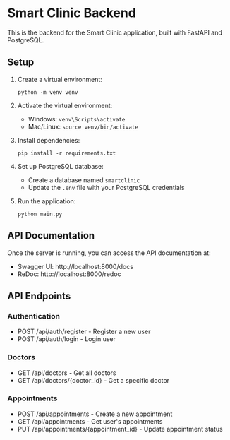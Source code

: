 
# Smart Clinic Backend

This is the backend for the Smart Clinic application, built with FastAPI and PostgreSQL.

## Setup

1. Create a virtual environment:
   ```
   python -m venv venv
   ```

2. Activate the virtual environment:
   - Windows: `venv\Scripts\activate`
   - Mac/Linux: `source venv/bin/activate`

3. Install dependencies:
   ```
   pip install -r requirements.txt
   ```

4. Set up PostgreSQL database:
   - Create a database named `smartclinic`
   - Update the `.env` file with your PostgreSQL credentials

5. Run the application:
   ```
   python main.py
   ```

## API Documentation

Once the server is running, you can access the API documentation at:
- Swagger UI: http://localhost:8000/docs
- ReDoc: http://localhost:8000/redoc

## API Endpoints

### Authentication
- POST /api/auth/register - Register a new user
- POST /api/auth/login - Login user

### Doctors
- GET /api/doctors - Get all doctors
- GET /api/doctors/{doctor_id} - Get a specific doctor

### Appointments
- POST /api/appointments - Create a new appointment
- GET /api/appointments - Get user's appointments
- PUT /api/appointments/{appointment_id} - Update appointment status
